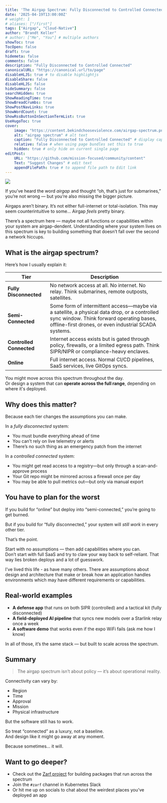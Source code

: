 ```yaml
---
title: 'The Airgap Spectrum: Fully Disconnected to Controlled Connected'
date: '2025-04-19T13:00:00Z'
# weight: 1
# aliases: ["/first"]
tags: ["Airgap", "Cloud-Native"]
author: "Brandt Keller"
# author: ["Me", "You"] # multiple authors
showToc: true
TocOpen: false
draft: true
hidemeta: false
comments: false
description: "Fully Disconnected to Controlled Connected"
canonicalURL: "https://canonical.url/to/page"
disableHLJS: true # to disable highlightjs
disableShare: false
disableHLJS: false
hideSummary: false
searchHidden: true
ShowReadingTime: true
ShowBreadCrumbs: true
ShowPostNavLinks: true
ShowWordCount: true
ShowRssButtonInSectionTermList: true
UseHugoToc: true
cover:
    image: "https://content.bekindchooseviolence.com/airgap-spectrum.png" # image path/url
    alt: "airgap spectrum" # alt text
    caption: "Fully Disconnected to Controlled Connected" # display caption under cover
    relative: false # when using page bundles set this to true
    hidden: true # only hide on current single page
editPost:
    URL: "https://github.com/mission-focused/community/content"
    Text: "Suggest Changes" # edit text
    appendFilePath: true # to append file path to Edit link
---
```


![](https://content.bekindchooseviolence.com/airgap-spectrum.png)

If you’ve heard the word *airgap* and thought “oh, that’s just for submarines,” you’re not wrong — but you’re also missing the bigger picture.

Airgaps aren’t binary. It’s not either full-internet or total-isolation. This may seem counterintuitive to some... Airgap _feels_ pretty binary.

There’s a spectrum here — maybe not all functions or capabilities within your system are airgap-dendent. Understanding where your system lives on this spectrum is key to building something that doesn’t fall over the second a network hiccups.

## What is the airgap spectrum?

Here’s how I usually explain it:

| Tier | Description |
|------|-------------|
| **Fully Disconnected** | No network access at all. No internet. No relay. Think submarines, remote outposts, satellites. |
| **Semi-Connected** | Some form of intermittent access—maybe via a satellite, a physical data drop, or a controlled sync window. Think forward operating bases, offline-first drones, or even industrial SCADA systems. |
| **Controlled Connected** | Internet access exists but is gated through policy, firewalls, or a limited egress path. Think SIPR/NIPR or compliance-heavy enclaves. |
| **Online** | Full internet access. Normal CI/CD pipelines, SaaS services, live GitOps syncs. |

You might move across this spectrum throughout the day.  
Or design a system that can **operate across the full range**, depending on where it's deployed.

## Why does this matter?

Because each tier changes the assumptions you can make.

In a *fully disconnected* system:
- You must bundle everything ahead of time
- You can’t rely on live telemetry or alerts
- There’s no such thing as an emergency patch from the internet

In a *controlled connected* system:
- You might get read access to a registry—but only through a scan-and-approve process
- Your Git repo might be mirrored across a firewall once per day
- You may be able to pull metrics out—but only via manual export

## You have to plan for the worst

If you build for “online” but deploy into “semi-connected,” you’re going to get burned.

But if you build for “fully disconnected,” your system will *still work* in every other tier.

That’s the point.

Start with no assumptions — then add capabilities where you can.  
Don’t start with full SaaS and try to claw your way back to self-reliant. That way lies broken deploys and a lot of guesswork.

I've lived this life - as have many others. There are assumptions about design and architecture that make or break how an application handles environments which may have different requirements or capabilities. 

## Real-world examples

- **A defense app** that runs on both SIPR (controlled) and a tactical kit (fully disconnected)
- **A field-deployed AI pipeline** that syncs new models over a Starlink relay once a week
- **A software demo** that works even if the expo WiFi fails (ask me how I know)

In all of those, it’s the same stack — but built to scale across the spectrum.

## Summary

> The airgap spectrum isn’t about policy — it’s about operational reality.

Connectivity can vary by:
- Region
- Time
- Approval
- Mission
- Physical infrastructure

But the software still has to work.

So treat “connected” as a luxury, not a baseline.  
And design like it might go away at any moment.

Because sometimes… it will.

## Want to go deeper?

- Check out the [Zarf project](https://github.com/zarf-dev/zarf) for building packages that run across the spectrum
- Join the `#zarf` channel in Kubernetes Slack
- Or hit me up on socials to chat about the weirdest places you’ve deployed an app